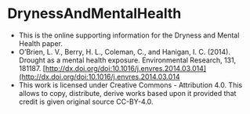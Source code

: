 DrynessAndMentalHealth
======================

- This is the online supporting information for the Dryness and Mental Health paper.
- O’Brien, L. V., Berry, H. L., Coleman, C., and Hanigan, I. C. (2014).  Drought as a mental health exposure. Environmental Research, 131, 181187. [http://dx.doi.org/doi:10.1016/j.envres.2014.03.014](http://dx.doi.org/doi:10.1016/j.envres.2014.03.014
- This work is licensed under Creative Commons - Attribution 4.0. This allows to copy, distribute, derive works based upon it provided that credit is given original source CC-BY-4.0.





